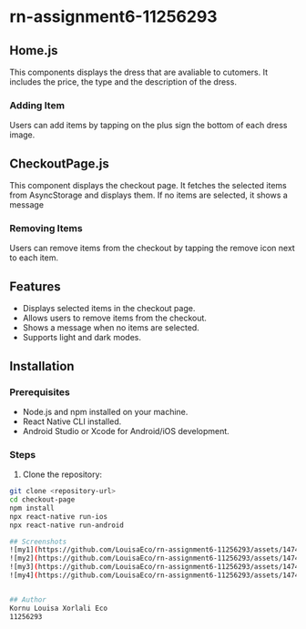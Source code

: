 # rn-assignment6-11256293
## Home.js
This components displays the dress that are avaliable to cutomers. It includes the price, the type and the description of the dress.

### Adding Item
Users can add items by tapping on the plus sign the bottom of each dress image.

## CheckoutPage.js
This component displays the checkout page. It fetches the selected items from AsyncStorage and displays them. If no items are selected, it shows a message

### Removing Items
Users can remove items from the checkout by tapping the remove icon next to each item.

## Features

- Displays selected items in the checkout page.
- Allows users to remove items from the checkout.
- Shows a message when no items are selected.
- Supports light and dark modes.

## Installation

### Prerequisites

- Node.js and npm installed on your machine.
- React Native CLI installed.
- Android Studio or Xcode for Android/iOS development.

### Steps

1. Clone the repository:

```bash
git clone <repository-url>
cd checkout-page
npm install
npx react-native run-ios
npx react-native run-android

## Screenshots
![my1](https://github.com/LouisaEco/rn-assignment6-11256293/assets/147488916/201a8ac3-6460-4304-82d1-683d7877f65d)
![my2](https://github.com/LouisaEco/rn-assignment6-11256293/assets/147488916/1653184b-5829-420c-b3ac-464bae0e951b)
![my3](https://github.com/LouisaEco/rn-assignment6-11256293/assets/147488916/e76029d6-efa8-4ca0-8ce6-645af4cadaca)
![my4](https://github.com/LouisaEco/rn-assignment6-11256293/assets/147488916/2421e20b-432f-49ec-9889-e125e77a77eb)


## Author
Kornu Louisa Xorlali Eco
11256293
